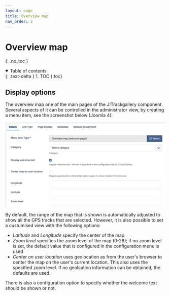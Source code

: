 ```yaml
---
layout: page
title: Overview map
nav_order: 3
---
```


# Overview map

{: .no_toc }

<details open markdown="block">
  <summary>
    Table of contents
  </summary>
  {: .text-delta }
1. TOC
{:toc}
</details>

## Display options

The overview map one of the main pages of the J!Trackgallery component. Several aspects of it can be controlled in the administrator view, by creating a menu item, see the screenshot below (Joomla 4):

![Screenshot of overview map menu item configuration](images/overviewmap_config.png)

By default, the range of the map that is shown is automatically adjusted to show all the GPS tracks that are selected. However, it is also possible to set a custumised view with the following options:
  - *Latitude* and *Longitude* specify the center of the map
  - *Zoom level* specifies the zoom level of the map (0-28); if no zoom level is set, the default value that is configured in the configuration menu is used
  - *Center on user location* uses geolocation as from the user's browser to center the map on the user's current location. This also uses the specified zoom level. If no geolcation information can be obtained, the defaults are used.

There is also a configuration option to specify whether the welcome text should be shown or not.
